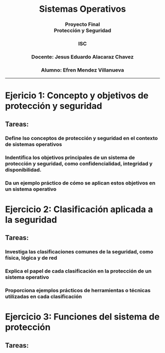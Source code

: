 <!--Portada-->
<div align="center">

# Sistemas Operativos

### Proyecto Final<br>Protección y Seguridad

### ISC

### Docente: Jesus Eduardo Alacaraz Chavez

### Alumno: Efren Mendez Villanueva

</div>

___

# Ejericio 1: Concepto y objetivos de protección y seguridad
## Tareas:
### Define lso conceptos de protección y seguridad en el contexto de sistemas operativos
### Indentifica los objetivos principales de un sistema de protección y seguridad, como confidencialidad, integridad y disponibilidad.
### Da un ejemplo práctico de cómo se aplican estos objetivos en un sistema operativo

# Ejercicio 2: Clasificación aplicada a la seguridad
## Tareas:
### Investiga las clasificaciones comunes de la seguridad, como física, lógica y de red
### Explica el papel de cada clasificación en la protección de un sistema operativo
### Proporciona ejemplos prácticos de herramientas o técnicas utilizadas en cada clasificación

# Ejercicio 3: Funciones del sistema de protección
## Tareas:
